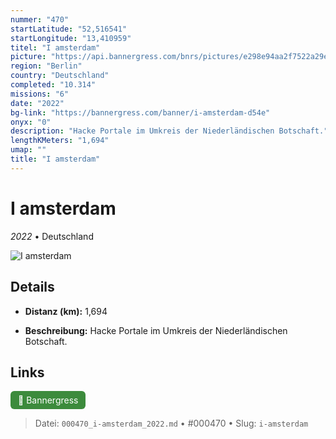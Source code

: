 ```yaml
---
nummer: "470"
startLatitude: "52,516541"
startLongitude: "13,410959"
titel: "I amsterdam"
picture: "https://api.bannergress.com/bnrs/pictures/e298e94aa2f7522a29e7d760244bee19"
region: "Berlin"
country: "Deutschland"
completed: "10.314"
missions: "6"
date: "2022"
bg-link: "https://bannergress.com/banner/i-amsterdam-d54e"
onyx: "0"
description: "Hacke Portale im Umkreis der Niederländischen Botschaft."
lengthKMeters: "1,694"
umap: ""
title: "I amsterdam"
---
```

# I amsterdam

*2022* • Deutschland

![I amsterdam](https://api.bannergress.com/bnrs/pictures/e298e94aa2f7522a29e7d760244bee19)

## Details
- **Distanz (km):** 1,694



- **Beschreibung:** Hacke Portale im Umkreis der Niederländischen Botschaft.


## Links
<div style="margin-top: 0.5em;">
<a href="https://bannergress.com/banner/i-amsterdam-d54e" target="_blank" style="display:inline-block;margin-right:8px;padding:6px 12px;background-color:#3c8b3c;color:white;text-decoration:none;border-radius:6px;">🔗 Bannergress</a>

</div>


> Datei: `000470_i-amsterdam_2022.md` • #000470 • Slug: `i-amsterdam`
